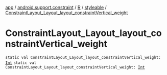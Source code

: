 [app](../../../index.md) / [android.support.constraint](../../index.md) / [R](../index.md) / [styleable](index.md) / [ConstraintLayout_Layout_layout_constraintVertical_weight](.)

# ConstraintLayout_Layout_layout_constraintVertical_weight

`static val ConstraintLayout_Layout_layout_constraintVertical_weight: `[`Int`](https://kotlinlang.org/api/latest/jvm/stdlib/kotlin/-int/index.html)
`static val ConstraintLayout_Layout_layout_constraintVertical_weight: `[`Int`](https://kotlinlang.org/api/latest/jvm/stdlib/kotlin/-int/index.html)